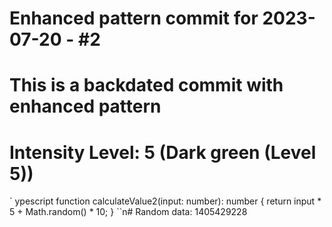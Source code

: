 ﻿# Enhanced pattern commit for 2023-07-20 - #2
# This is a backdated commit with enhanced pattern
# Intensity Level: 5 (Dark green (Level 5))
`	ypescript
function calculateValue2(input: number): number {
    return input * 5 + Math.random() * 10;
}
``n# Random data: 1405429228

